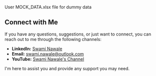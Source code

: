 User MOCK_DATA.xlsx file for dummy data

## Connect with Me

If you have any questions, suggestions, or just want to connect, you can reach out to me through the following channels:

- **LinkedIn:** [Swami Nawale](https://www.linkedin.com/in/swaminawale/)
- **Email:** swami.nawale@outlook.com
- **YouTube:** [Swami Nawale's Channel](https://www.youtube.com/channel/UC4hxCifc4RFPPbUPxE9oO0w)

I'm here to assist you and provide any support you may need.
